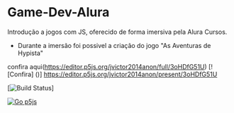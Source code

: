# Game-Dev-Alura
Introdução a jogos com JS, oferecido de forma imersiva pela Alura Cursos.

 - Durante a imersão foi possivel a criação do jogo  "As Aventuras de Hypista"

confira aqui(https://editor.p5js.org/jvictor2014anon/full/3oHDfG51U)
[![Confira] ()]
https://editor.p5js.org/jvictor2014anon/present/3oHDfG51U

[![Build Status](https://editor.p5js.org/jvictor2014anon/full/3oHDfG51U)]

[![Go p5js](https://miro.medium.com/max/512/0*keE5EUA6n8Ay-RzO.png)](https://editor.p5js.org/jvictor2014anon/full/3oHDfG51U)

